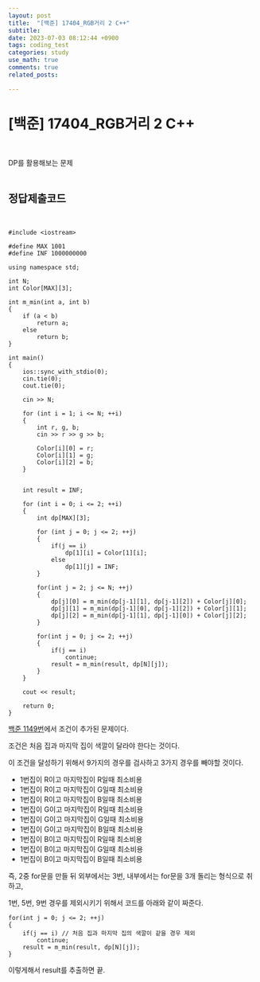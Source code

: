 ```yaml
---
layout: post
title:  "[백준] 17404_RGB거리 2 C++"
subtitle:   
date: 2023-07-03 08:12:44 +0900
tags: coding_test
categories: study
use_math: true
comments: true
related_posts:

---
```


# [백준] 17404_RGB거리 2 C++<br/>
<br/>

DP를 활용해보는 문제<br/>
<br/>

## 정답제출코드<br/>
<Br/>

```
#include <iostream>

#define MAX 1001
#define INF 1000000000

using namespace std;

int N;
int Color[MAX][3];

int m_min(int a, int b)
{
    if (a < b)
        return a;
    else
        return b;
}

int main()
{
    ios::sync_with_stdio(0);
    cin.tie(0);
    cout.tie(0);

    cin >> N;

    for (int i = 1; i <= N; ++i)
    {
        int r, g, b;
        cin >> r >> g >> b;

        Color[i][0] = r;
        Color[i][1] = g;
        Color[i][2] = b;
    }
        

    int result = INF;

    for (int i = 0; i <= 2; ++i)
    {
        int dp[MAX][3];

        for (int j = 0; j <= 2; ++j)
        {
            if(j == i)
                dp[1][i] = Color[1][i];
            else
                dp[1][j] = INF;
        }

        for(int j = 2; j <= N; ++j)
        {
            dp[j][0] = m_min(dp[j-1][1], dp[j-1][2]) + Color[j][0];
            dp[j][1] = m_min(dp[j-1][0], dp[j-1][2]) + Color[j][1];
            dp[j][2] = m_min(dp[j-1][1], dp[j-1][0]) + Color[j][2];
        }

        for(int j = 0; j <= 2; ++j)
        {
            if(j == i)
                continue;
            result = m_min(result, dp[N][j]);
        }
    }

    cout << result;

    return 0;
}
```

[백준 1149번](https://www.acmicpc.net/problem/1149)에서 조건이 추가된 문제이다.<br/>

조건은 처음 집과 마지막 집이 색깔이 달라야 한다는 것이다.<br/>

이 조건을 달성하기 위해서 9가지의 경우를 검사하고 3가지 경우를 빼야할 것이다.<br/>

- 1번집이 R이고 마지막집이 R일때 최소비용
- 1번집이 R이고 마지막집이 G일때 최소비용
- 1번집이 R이고 마지막집이 B일때 최소비용
- 1번집이 G이고 마지막집이 R일때 최소비용
- 1번집이 G이고 마지막집이 G일때 최소비용
- 1번집이 G이고 마지막집이 B일때 최소비용
- 1번집이 B이고 마지막집이 R일때 최소비용
- 1번집이 B이고 마지막집이 G일때 최소비용
- 1번집이 B이고 마지막집이 B일때 최소비용

즉, 2중 for문을 만들 뒤 외부에서는 3번, 내부에서는 for문을 3개 돌리는 형식으로 취하고,<br/>

1번, 5번, 9번 경우를 제외시키기 위해서 코드를 아래와 같이 짜준다.<br/>

```
for(int j = 0; j <= 2; ++j)
{
    if(j == i) // 처음 집과 마지막 집의 색깔이 같을 경우 제외
        continue;
    result = m_min(result, dp[N][j]);
}
```

이렇게해서 result를 추출하면 끝.